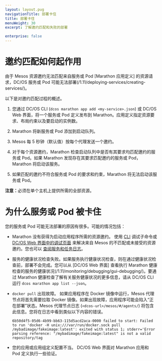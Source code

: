 ```yaml
---
layout: layout.pug
navigationTitle: 部署卡住
title: 部署卡住
menuWeight: 30
excerpt: 了解邀约匹配和失败的部署

enterprise: false
---
```



# 邀约匹配如何起作用

由于 Mesos 资源邀约无法匹配来自服务或 Pod [Marathon 应用定义] 的资源请求，DC/OS 服务或 Pod 可能无法部署(/1.11/deploying-services/creating-services/)。

以下是对邀约匹配过程的概述。

1. 您通过 DC/OS CLI (`dcos marathon app add <my-service>.json`) 或 DC/OS Web 界面，将一个服务或 Pod 定义发布到 Marathon。应用定义指定资源要求、布局约束以及要启动的实例数。

1. Marathon 将新服务或 Pod 添加到启动队列。

1. Mesos 每 5 秒钟（默认值）按每个代理发送一个邀约。

1. 对于每个资源邀约，Marathon 检查启动队列中是否有其要求均匹配邀约的服务或 Pod。如果 Marathon 发现存在其要求匹配邀约的服务或 Pod，Marathon 将启动该服务。

1. 如果匹配的邀约不符合服务或 Pod 的要求和约束，Marathon 将无法启动该服务或 Pod。

  <p class="message--note"><strong>注意：</strong>必须在单个主机上提供所需的全部资源。</p> 
 

# 为什么服务或 Pod 被卡住

您的服务或 Pod 可能无法部署的原因有很多。可能的情况包括：

- Marathon 没有获得为启动应用程序所需的资源邀约。
 使用 [CLI](/cn/1.11/monitoring/debugging/cli-debugging/) 调试子命令或 [DC/OS Web 界面中的调试页面](/cn/1.11/monitoring/debugging/gui-debugging/) 来解决来自 Mesos 的不匹配或未接受的资源邀约。您也可以 [查阅服务和任务日志](/cn/1.11/monitoring/logging/)。

- 服务的健康状况检查失败。如果服务执行健康状况检查，则在通过健康状况检查前，部署不会完成。您可以从 [DC/OS Web 界面] 查看执行 Marathon 健康检查的服务的健康状况(/1.11/monitoring/debugging/gui-debugging/)。要通过 Marathon 健康检查了解有关服务健康状况的更多信息，请从 DC/OS CLI 运行 `dcos marathon app list --json`。

- `docker pull` 出现故障。
 如果应用程序在 Docker 镜像中运行，Mesos 代理节点将首先需要拉取 Docker 镜像。如果出现故障，应用程序可能会陷入“正在部署”状态。Mesos 代理节点日志 (`<dcos-url>/mesos/#/agents/`) 将包含此信息。您将在日志中看到类似以下内容的错误。

  ```
  6b50d4f5-05d6-4b99-bb63-115d5acd2aca-0000 failed to start: Failed to run 'docker -H unix:///var/run/docker.sock pull /mybadimage/fakeimage:latest': exited with status 1; stderr='Error parsing reference: "/mybadimage/fakeimage:latest" is not a valid repository/tag
  ```

- 您的应用或应用组定义配置不当。
 DC/OS Web 界面对 Marathon 应用和 Pod 定义执行一些验证。
